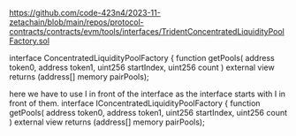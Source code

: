 https://github.com/code-423n4/2023-11-zetachain/blob/main/repos/protocol-contracts/contracts/evm/tools/interfaces/TridentConcentratedLiquidityPoolFactory.sol


interface ConcentratedLiquidityPoolFactory {
    function getPools(
        address token0,
        address token1,
        uint256 startIndex,
        uint256 count
    ) external view returns (address[] memory pairPools);

here we have to use I in front of the interface as the interface starts with I in front of them.
interface IConcentratedLiquidityPoolFactory {
    function getPools(
        address token0,
        address token1,
        uint256 startIndex,
        uint256 count
    ) external view returns (address[] memory pairPools);




